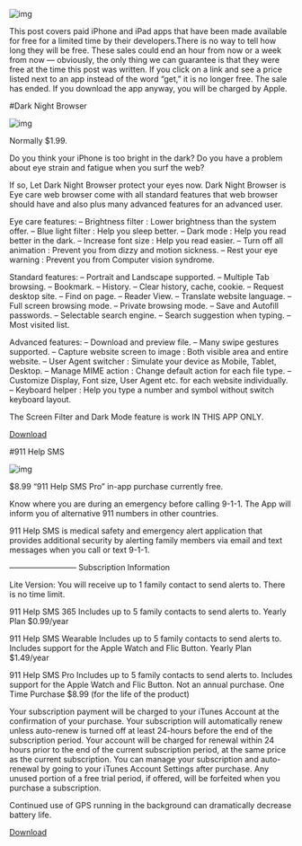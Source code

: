 ![img](https://boygeniusreport.files.wordpress.com/2017/10/free-apps-oct2.jpg)

This post covers paid iPhone and iPad apps that have been made available for free for a limited time by their developers.There is no way to tell how long they will be free. These sales could end an hour from now or a week from now — obviously, the only thing we can guarantee is that they were free at the time this post was written. If you click on a link and see a price listed next to an app instead of the word “get,” it is no longer free. The sale has ended. If you download the app anyway, you will be charged by Apple.

#Dark Night Browser

![img](http://is4.mzstatic.com/image/thumb/Purple128/v4/39/8e/72/398e72de-5475-1749-f71a-f989e6f80a1e/source/392x696bb.jpg)

Normally $1.99.

Do you think your iPhone is too bright in the dark?
Do you have a problem about eye strain and fatigue when you surf the web?

If so, Let Dark Night Browser protect your eyes now.
Dark Night Browser is Eye care web browser come with all standard features that web browser should have and also plus many advanced features for an advanced user.

Eye care features:
– Brightness filter : Lower brightness than the system offer.
– Blue light filter : Help you sleep better.
– Dark mode : Help you read better in the dark.
– Increase font size : Help you read easier.
– Turn off all animation : Prevent you from dizzy and motion sickness.
– Rest your eye warning : Prevent you from Computer vision syndrome.

Standard features:
– Portrait and Landscape supported.
– Multiple Tab browsing.
– Bookmark.
– History.
– Clear history, cache, cookie.
– Request desktop site.
– Find on page.
– Reader View.
– Translate website language.
– Full screen browsing mode.
– Private browsing mode.
– Save and Autofill passwords.
– Selectable search engine.
– Search suggestion when typing.
– Most visited list.

Advanced features:
– Download and preview file.
– Many swipe gestures supported.
– Capture website screen to image : Both visible area and entire website.
– User Agent switcher : Simulate your device as Mobile, Tablet, Desktop.
– Manage MIME action : Change default action for each file type.
– Customize Display, Font size, User Agent etc. for each website individually.
– Keyboard helper : Help you type a number and symbol without switch keyboard layout.

The Screen Filter and Dark Mode feature is work IN THIS APP ONLY.

[Download](http://go.redirectingat.com/?id=87443X1540249&site=BGR.com&xs=1&isjs=1&url=https%3A%2F%2Fitunes.apple.com%2Fus%2Fapp%2Fapple-store%2Fid1187668051%3Fmt%3D8%26at%3D10lNUC&xguid=8571a810936d7793b1ac51cf2a314d61&xuuid=6137736b232dfcef31d75a242055f9b3&xsessid=77e452e9987b3f72167b819ed94bc021&xcreo=0&xed=0&sref=http%3A%2F%2Fbgr.com%2F2017%2F10%2F02%2Fbest-free-iphone-apps-ipad-ios-oct-2%2F&pref=http%3A%2F%2Fbgr.com%2F&xtz=-330&abp=1)


#911 Help SMS

![img](http://is4.mzstatic.com/image/thumb/Purple18/v4/b3/18/63/b318630e-e527-37bf-016d-6336f31544db/source/392x696bb.jpg)

$8.99 “911 Help SMS Pro” in-app purchase currently free.

Know where you are during an emergency before calling 9-1-1. The App will inform you of alternative 911 numbers in other countries.

911 Help SMS is medical safety and emergency alert application that provides additional security by alerting family members via email and text messages when you call or text 9-1-1.

————————–
Subscription Information

Lite Version: You will receive up to 1 family contact to send alerts to. There is no time limit.

911 Help SMS 365
Includes up to 5 family contacts to send alerts to.
Yearly Plan $0.99/year

911 Help SMS Wearable
Includes up to 5 family contacts to send alerts to.
Includes support for the Apple Watch and Flic Button.
Yearly Plan $1.49/year

911 Help SMS Pro
Includes up to 5 family contacts to send alerts to.
Includes support for the Apple Watch and Flic Button.
Not an annual purchase.
One Time Purchase $8.99 (for the life of the product)

Your subscription payment will be charged to your iTunes Account at the confirmation of your purchase. Your subscription will automatically renew unless auto-renew is turned off at least 24-hours before the end of the subscription period. Your account will be charged for renewal within 24 hours prior to the end of the current subscription period, at the same price as the current subscription. You can manage your subscription and auto-renewal by going to your iTunes Account Settings after purchase. Any unused portion of a free trial period, if offered, will be forfeited when you purchase a subscription.

Continued use of GPS running in the background can dramatically decrease battery life.

[Download](http://go.redirectingat.com/?id=87443X1540249&site=BGR.com&xs=1&isjs=1&url=https%3A%2F%2Fitunes.apple.com%2Fus%2Fapp%2Fapple-store%2Fid798026644%3Fmt%3D8%26at%3D10lNUC&xguid=8571a810936d7793b1ac51cf2a314d61&xuuid=6137736b232dfcef31d75a242055f9b3&xsessid=77e452e9987b3f72167b819ed94bc021&xcreo=0&xed=0&sref=http%3A%2F%2Fbgr.com%2F2017%2F10%2F02%2Fbest-free-iphone-apps-ipad-ios-oct-2%2F&pref=http%3A%2F%2Fbgr.com%2F&xtz=-330&abp=1)

